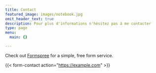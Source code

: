 ```yaml
---
title: Contact
featured_image: images/notebook.jpg
omit_header_text: true
description: Pour plus d'informations n'hésitez pas à me contacter
type: page
menu:
  main: {}

---
```

Check out [Formspree](https://formspree.io/) for a simple, free form service.

{{< form-contact action="https://example.com"  >}}